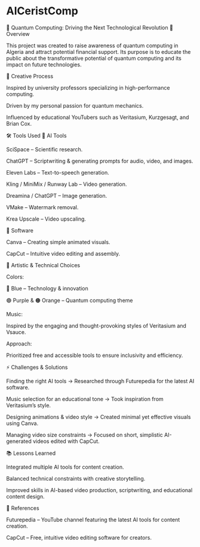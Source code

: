 # AICeristComp
🚀 Quantum Computing: Driving the Next Technological Revolution
📌 Overview

This project was created to raise awareness of quantum computing in Algeria and attract potential financial support.
Its purpose is to educate the public about the transformative potential of quantum computing and its impact on future technologies.

🎨 Creative Process

Inspired by university professors specializing in high-performance computing.

Driven by my personal passion for quantum mechanics.

Influenced by educational YouTubers such as Veritasium, Kurzgesagt, and Brian Cox.

🛠 Tools Used
🤖 AI Tools

SciSpace – Scientific research.

ChatGPT – Scriptwriting & generating prompts for audio, video, and images.

Eleven Labs – Text-to-speech generation.

Kling / MiniMix / Runway Lab – Video generation.

Dreamina / ChatGPT – Image generation.

VMake – Watermark removal.

Krea Upscale – Video upscaling.

🧰 Software

Canva – Creating simple animated visuals.

CapCut – Intuitive video editing and assembly.

🎨 Artistic & Technical Choices

Colors:

🔵 Blue – Technology & innovation

🟣 Purple & 🟠 Orange – Quantum computing theme

Music:

Inspired by the engaging and thought-provoking styles of Veritasium and Vsauce.

Approach:

Prioritized free and accessible tools to ensure inclusivity and efficiency.

⚡ Challenges & Solutions

Finding the right AI tools
→ Researched through Futurepedia for the latest AI software.

Music selection for an educational tone
→ Took inspiration from Veritasium’s style.

Designing animations & video style
→ Created minimal yet effective visuals using Canva.

Managing video size constraints
→ Focused on short, simplistic AI-generated videos edited with CapCut.

📚 Lessons Learned

Integrated multiple AI tools for content creation.

Balanced technical constraints with creative storytelling.

Improved skills in AI-based video production, scriptwriting, and educational content design.

🔗 References

Futurepedia – YouTube channel featuring the latest AI tools for content creation.

CapCut – Free, intuitive video editing software for creators.
